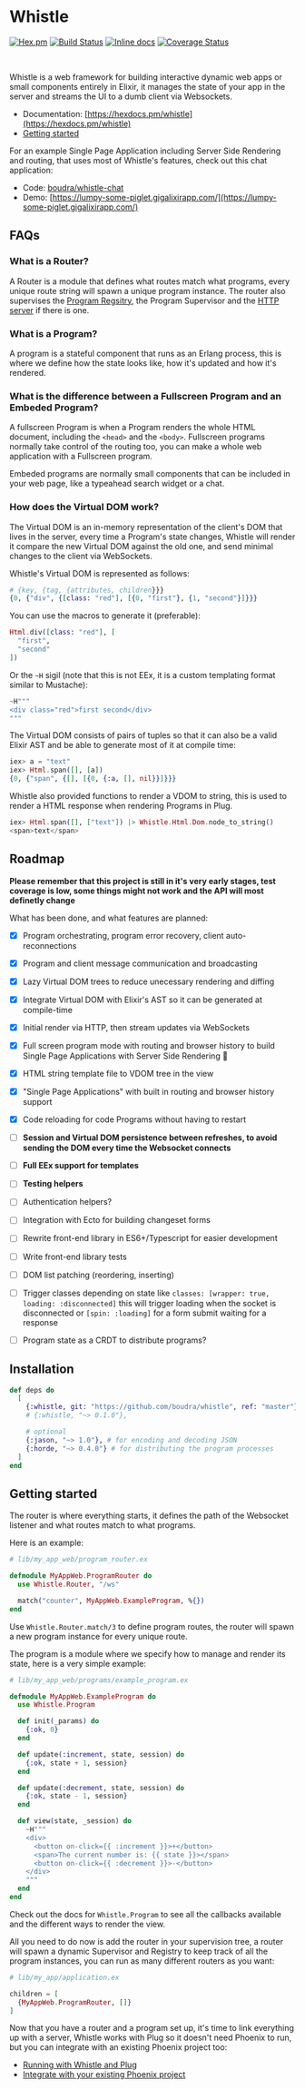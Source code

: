 # Whistle
[![Hex.pm](https://img.shields.io/hexpm/v/whistle.svg)](https://hex.pm/packages/whistle) [![Build Status](https://travis-ci.org/boudra/whistle.svg?branch=master)](https://travis-ci.org/boudra/whistle) [![Inline docs](http://inch-ci.org/github/boudra/whistle.svg)](http://inch-ci.org/github/boudra/whistle) [![Coverage Status](https://coveralls.io/repos/github/boudra/whistle/badge.svg)](https://coveralls.io/github/boudra/whistle)

<br>

Whistle is a web framework for building interactive dynamic web apps or small components entirely in Elixir, it manages the state of your app in the server and streams the UI to a dumb client via Websockets.

- Documentation: [https://hexdocs.pm/whistle](https://hexdocs.pm/whistle)
- [Getting started](https://hexdocs.pm/whistle/readme.html#getting-started)

For an example Single Page Application including Server Side Rendering and routing, that uses most of Whistle's features, check out this chat application:

- Code: [boudra/whistle-chat](https://github.com/boudra/whistle-chat)
- Demo: [https://lumpy-some-piglet.gigalixirapp.com/](https://lumpy-some-piglet.gigalixirapp.com/)

## FAQs

### What is a Router?

A Router is a module that defines what routes match what programs, every unique route string will spawn a unique program instance. The router also supervises the [Program Regsitry](https://hexdocs.pm/whistle/Whistle.Program.Registry.html), the Program Supervisor and the [HTTP server](https://hexdocs.pm/whistle/setup.html) if there is one.

### What is a Program?

A program is a stateful component that runs as an Erlang process, this is where we define how the state looks like, how it's updated and how it's rendered.

### What is the difference between a Fullscreen Program and an Embeded Program?

A fullscreen Program is when a Program renders the whole HTML document, including the `<head>` and the `<body>`. Fullscreen programs normally take control of the routing too, you can make a whole web application with a Fullscreen program.

Embeded programs are normally small components that can be included in your web page, like a typeahead search widget or a chat.

### How does the Virtual DOM work?

The Virtual DOM is an in-memory representation of the client's DOM that lives in the server, every time a Program's state changes, Whistle will render it compare the new Virtual DOM against the old one, and send minimal changes to the client via WebSockets.

Whistle's Virtual DOM is represented as follows:

```elixir
# {key, {tag, {attributes, children}}}
{0, {"div", {[class: "red"], [{0, "first"}, {1, "second"}]}}}
```
You can use the macros to generate it (preferable):

```elixir
Html.div([class: "red"], [
  "first",
  "second"
])
```

Or the `~H` sigil (note that this is not EEx, it is a custom templating format similar to Mustache):

```elixir
~H"""
<div class="red">first second</div>
"""
```

The Virtual DOM consists of pairs of tuples so that it can also be a valid Elixir AST and be able to generate most of it at compile time:

```elixir
iex> a = "text"
iex> Html.span([], [a])
{0, {"span", {[], [{0, {:a, [], nil}}]}}}
```

Whistle also provided functions to render a VDOM to string, this is used to render a HTML response when rendering Programs in Plug.

```elixir
iex> Html.span([], ["text"]) |> Whistle.Html.Dom.node_to_string()
<span>text</span>
```

## Roadmap

**Please remember that this project is still in it's very early stages, test coverage is low, some things might not work and the API will most definetly change**

What has been done, and what features are planned:

- [x] Program orchestrating, program error recovery, client auto-reconnections
- [x] Program and client message communication and broadcasting
- [x] Lazy Virtual DOM trees to reduce unecessary rendering and diffing
- [x] Integrate Virtual DOM with Elixir's AST so it can be generated at compile-time
- [x] Initial render via HTTP, then stream updates via WebSockets
- [x] Full screen program mode with routing and browser history to build Single Page Applications with Server Side Rendering :rocket:
- [x] HTML string template file to VDOM tree in the view
- [x] "Single Page Applications" with built in routing and browser history support
- [x] Code reloading for code Programs without having to restart
- [ ] **Session and Virtual DOM persistence between refreshes, to avoid sending the DOM every time the Websocket connects**
- [ ] **Full EEx support for templates**
- [ ] **Testing helpers**
- [ ] Authentication helpers?
- [ ] Integration with Ecto for building changeset forms
- [ ] Rewrite front-end library in ES6+/Typescript for easier development
- [ ] Write front-end library tests
- [ ] DOM list patching (reordering, inserting)
- [ ] Trigger classes depending on state like `classes: [wrapper: true, loading: :disconnected]` this will trigger loading when the socket is disconnected or `[spin: :loading]` for a form submit waiting for a response
- [ ] Program state as a CRDT to distribute programs?


## Installation

```elixir
def deps do
  [
    {:whistle, git: "https://github.com/boudra/whistle", ref: "master"},
    # {:whistle, "~> 0.1.0"},

    # optional
    {:jason, "~> 1.0"}, # for encoding and decoding JSON
    {:horde, "~> 0.4.0"} # for distributing the program processes
  ]
end
```

## Getting started

The router is where everything starts, it defines the path of the Websocket listener and what routes match to what programs.

Here is an example:

```elixir
# lib/my_app_web/program_router.ex

defmodule MyAppWeb.ProgramRouter do
  use Whistle.Router, "/ws"

  match("counter", MyAppWeb.ExampleProgram, %{})
end
```

Use `Whistle.Router.match/3` to define program routes, the router will spawn a new program instance for every unique route.

The program is a module where we specify how to manage and render its state, here is a very simple example:

```elixir
# lib/my_app_web/programs/example_program.ex

defmodule MyAppWeb.ExampleProgram do
  use Whistle.Program

  def init(_params) do
    {:ok, 0}
  end

  def update(:increment, state, session) do
    {:ok, state + 1, session}
  end

  def update(:decrement, state, session) do
    {:ok, state - 1, session}
  end

  def view(state, _session) do
    ~H"""
    <div>
      <button on-click={{ :increment }}>+</button>
      <span>The current number is: {{ state }}></span>
      <button on-click={{ :decrement }}>-</button>
    </div>
    """
  end
end
```

Check out the docs for `Whistle.Program` to see all the callbacks available and the different ways to render the view.

All you need to do now is add the router in your supervision tree, a router will spawn a dynamic Supervisor and Registry to keep track of all the program instances, you can run as many different routers as you want:

```elixir
# lib/my_app/application.ex

children = [
  {MyAppWeb.ProgramRouter, []}
]
```

Now that you have a router and a program set up, it's time to link everything up with a server, Whistle works with Plug so it doesn't need Phoenix to run, but you can integrate with an existing Phoenix project too:

- [Running with Whistle and Plug](https://hexdocs.pm/whistle/setup.html)
- [Integrate with your existing Phoenix project](https://hexdocs.pm/whistle/phoenix.html)
